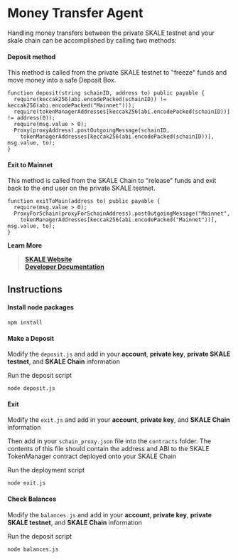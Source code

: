 # Money Transfer Agent

Handling money transfers between the private SKALE testnet and your skale chain can be accomplished by calling two methods:


#### Deposit method

 This method is called from the private SKALE testnet to "freeze" funds and move money into a safe Deposit Box.

```
function deposit(string schainID, address to) public payable {
  require(keccak256(abi.encodePacked(schainID)) != keccak256(abi.encodePacked("Mainnet")));
  require(tokenManagerAddresses[keccak256(abi.encodePacked(schainID))] != address(0));
  require(msg.value > 0);
  Proxy(proxyAddress).postOutgoingMessage(schainID, 
    tokenManagerAddresses[keccak256(abi.encodePacked(schainID))], msg.value, to);
}
```

#### Exit to Mainnet

 This method is called from the SKALE Chain to "release" funds and exit back to the end user on the private SKALE testnet.

```
function exitToMain(address to) public payable {
  require(msg.value > 0);
  ProxyForSchain(proxyForSchainAddress).postOutgoingMessage("Mainnet", 
    tokenManagerAddresses[keccak256(abi.encodePacked("Mainnet"))], msg.value, to);
}
```


**Learn More**
> **[SKALE Website](https://skalelabs.com/)** <br/>
> **[Developer Documentation](https://developers.skalelabs.com/)**

## Instructions

####  Install node packages

```
npm install
```  
   
#### Make a Deposit

Modify the `deposit.js` and add in your **account**, **private key**, **private SKALE testnet**, and **SKALE Chain** information


Run the deposit script

```
node deposit.js
```

#### Exit

Modify the `exit.js` and add in your **account**, **private key**, and **SKALE Chain** information

Then add in your `schain_proxy.json` file into the `contracts` folder. The contents of this file should contain the address and ABI to the SKALE TokenManager contract deployed onto your SKALE Chain 

Run the deployment script

```
node exit.js
```

#### Check Balances

Modify the `balances.js` and add in your **account**, **private key**, **private SKALE testnet**, and **SKALE Chain** information


Run the deposit script

```
node balances.js
```
